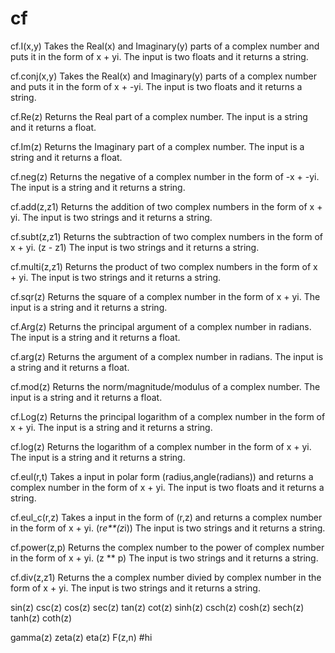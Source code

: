 # cf

cf.I(x,y)
Takes the Real(x) and Imaginary(y) parts of a complex number and puts it in the form of x + yi. 
The input is two floats and it returns a string.

cf.conj(x,y)
Takes the Real(x) and Imaginary(y) parts of a complex number and puts it in the form of x + -yi. 
The input is two floats and it returns a string.

cf.Re(z)
Returns the Real part of a complex number.
The input is a string and it returns a float.

cf.Im(z)
Returns the Imaginary part of a complex number.
The input is a string and it returns a float.

cf.neg(z)
Returns the negative of a complex number in the form of -x + -yi.
The input is a string and it returns a string.

cf.add(z,z1)
Returns the addition of two complex numbers in the form of x + yi.
The input is two strings and it returns a string.

cf.subt(z,z1)
Returns the subtraction of two complex numbers in the form of x + yi. (z - z1)
The input is two strings and it returns a string.

cf.multi(z,z1)
Returns the product of two complex numbers in the form of x + yi. 
The input is two strings and it returns a string.

cf.sqr(z)
Returns the square of a complex number in the form of x + yi. 
The input is a string and it returns a string.

cf.Arg(z)
Returns the principal argument of a complex number in radians. 
The input is a string and it returns a float.

cf.arg(z)
Returns the argument of a complex number in radians. 
The input is a string and it returns a float.

cf.mod(z)
Returns the norm/magnitude/modulus of a complex number. 
The input is a string and it returns a float.

cf.Log(z)
Returns the principal logarithm of a complex number in the form of x + yi. 
The input is a string and it returns a string.

cf.log(z)
Returns the logarithm of a complex number in the form of x + yi. 
The input is a string and it returns a string.

cf.eul(r,t)
Takes a input in polar form (radius,angle(radians)) and returns a complex number in the form of x + yi.
The input is two floats and it returns a string.

cf.eul_c(r,z)
Takes a input in the form of (r,z) and returns a complex number in the form of x + yi. (r*e**(z*i))
The input is two strings and it returns a string.

cf.power(z,p)
Returns the complex number to the power of complex number in the form of x + yi. (z ** p)
The input is two strings and it returns a string.

cf.div(z,z1)
Returns the a complex number divied by complex number in the form of x + yi. 
The input is two strings and it returns a string.

sin(z)
csc(z)
cos(z)
sec(z)
tan(z)
cot(z)
sinh(z)
csch(z)
cosh(z)
sech(z)
tanh(z)
coth(z)

gamma(z)
zeta(z)
eta(z)
F(z,n)
#hi

